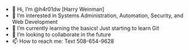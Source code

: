 - 👋 Hi, I’m @h4r01dw [Harry Weinman]
- 👀 I’m interested in Systems Administration, Automation, Security, and Web Development
- 🌱 I’m currently learning the basics!  Just starting to learn Git
- 💞️ I’m looking to collaborate in the future
- 📫 How to reach me: Text 508-654-9628

<!---
h4r01dw/h4r01dw is a ✨ special ✨ repository because its `README.md` (this file) appears on your GitHub profile.
You can click the Preview link to take a look at your changes.
--->
